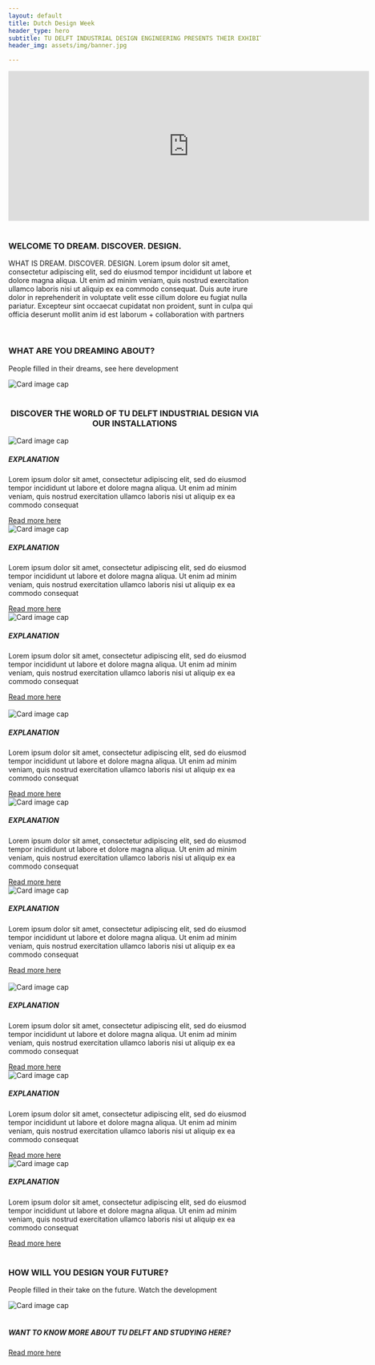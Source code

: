 ```yaml
---
layout: default
title: Dutch Design Week
header_type: hero
subtitle: TU DELFT INDUSTRIAL DESIGN ENGINEERING PRESENTS THEIR EXHIBITION AT DUTCH DESIGN WEEK  // 21 – 29 OCTOBER 2023 AT AREA51 (BASEMENT)
header_img: assets/img/banner.jpg

---
```



<div class="videoWrapper">
<iframe width="720" height="299" src="https://www.youtube.com/embed/vRj83QN3yKI" title="TU Delft - BSc Industrieel Ontwerpen" frameborder="0" allow="accelerometer; autoplay; clipboard-write; encrypted-media; gyroscope; picture-in-picture; web-share" allowfullscreen></iframe>
</div>  
<br>

<div class="card text-center">
  <div class="card-body">
    <h3 class="card-title">WELCOME TO DREAM. DISCOVER. DESIGN. </h3>
    <p class="card-text">WHAT IS DREAM. DISCOVER. DESIGN. Lorem ipsum dolor sit amet, consectetur adipiscing elit, sed do eiusmod tempor incididunt ut labore et dolore magna aliqua. Ut enim ad minim veniam, quis nostrud exercitation ullamco laboris nisi ut aliquip ex ea commodo consequat. Duis aute irure dolor in reprehenderit in voluptate velit esse cillum dolore eu fugiat nulla pariatur. Excepteur sint occaecat cupidatat non proident, sunt in culpa qui officia deserunt mollit anim id est laborum  + collaboration with partners </p>
  </div>
</div>
<br>

<div class="card text-center">
  <div class="card-body">
    <h3 class="card-title">WHAT ARE YOU DREAMING ABOUT? </h3>
    <p class="card-text">People filled in their dreams, see here development</p>
  </div>
  <img class="card-img-bottom" src="https://placehold.co/720x300" alt="Card image cap">
  <br>
</div>
<br>

<div align="center">
<h3>DISCOVER THE WORLD OF TU DELFT INDUSTRIAL DESIGN VIA OUR INSTALLATIONS</h3>
</div>

<div class="card-deck">
    <div class="card">
    <img class="card-img-top" src="https://placehold.co/30x30" alt="Card image cap">
      <div class="card-body">
        <h5 class="card-title">EXPLANATION</h5>
        <p class="card-text"> Lorem ipsum dolor sit amet, consectetur adipiscing elit, sed do eiusmod tempor incididunt ut labore et dolore magna aliqua. Ut enim ad minim veniam, quis nostrud exercitation ullamco laboris nisi ut aliquip ex ea commodo consequat</p>
        <a href="#" class="btn btn-primary">Read more here</a>
      </div>
  </div>
    <div class="card">
    <img class="card-img-top" src="https://placehold.co/30x30" alt="Card image cap">
      <div class="card-body">
        <h5 class="card-title">EXPLANATION</h5>
        <p class="card-text"> Lorem ipsum dolor sit amet, consectetur adipiscing elit, sed do eiusmod tempor incididunt ut labore et dolore magna aliqua. Ut enim ad minim veniam, quis nostrud exercitation ullamco laboris nisi ut aliquip ex ea commodo consequat</p>
        <a href="#" class="btn btn-primary">Read more here</a>
      </div>
    </div>
    <div class="card">
    <img class="card-img-top" src="https://placehold.co/30x30" alt="Card image cap">
      <div class="card-body">
        <h5 class="card-title">EXPLANATION</h5>
        <p class="card-text"> Lorem ipsum dolor sit amet, consectetur adipiscing elit, sed do eiusmod tempor incididunt ut labore et dolore magna aliqua. Ut enim ad minim veniam, quis nostrud exercitation ullamco laboris nisi ut aliquip ex ea commodo consequat</p>
        <a href="#" class="btn btn-primary">Read more here</a>
      </div>
    </div>
  </div>
<br>

<div class="card-deck">
    <div class="card">
    <img class="card-img-top" src="https://placehold.co/30x30" alt="Card image cap">
      <div class="card-body">
        <h5 class="card-title">EXPLANATION</h5>
        <p class="card-text"> Lorem ipsum dolor sit amet, consectetur adipiscing elit, sed do eiusmod tempor incididunt ut labore et dolore magna aliqua. Ut enim ad minim veniam, quis nostrud exercitation ullamco laboris nisi ut aliquip ex ea commodo consequat</p>
        <a href="#" class="btn btn-primary">Read more here</a>
      </div>
  </div>
    <div class="card">
    <img class="card-img-top" src="https://placehold.co/30x30" alt="Card image cap">
      <div class="card-body">
        <h5 class="card-title">EXPLANATION</h5>
        <p class="card-text"> Lorem ipsum dolor sit amet, consectetur adipiscing elit, sed do eiusmod tempor incididunt ut labore et dolore magna aliqua. Ut enim ad minim veniam, quis nostrud exercitation ullamco laboris nisi ut aliquip ex ea commodo consequat</p>
        <a href="#" class="btn btn-primary">Read more here</a>
      </div>
    </div>
    <div class="card">
    <img class="card-img-top" src="https://placehold.co/30x30" alt="Card image cap">
      <div class="card-body">
        <h5 class="card-title">EXPLANATION</h5>
        <p class="card-text"> Lorem ipsum dolor sit amet, consectetur adipiscing elit, sed do eiusmod tempor incididunt ut labore et dolore magna aliqua. Ut enim ad minim veniam, quis nostrud exercitation ullamco laboris nisi ut aliquip ex ea commodo consequat</p>
        <a href="#" class="btn btn-primary">Read more here</a>
      </div>
    </div>
  </div>
<br>

<div class="card-deck">
    <div class="card">
    <img class="card-img-top" src="https://placehold.co/30x30" alt="Card image cap">
      <div class="card-body">
        <h5 class="card-title">EXPLANATION</h5>
        <p class="card-text"> Lorem ipsum dolor sit amet, consectetur adipiscing elit, sed do eiusmod tempor incididunt ut labore et dolore magna aliqua. Ut enim ad minim veniam, quis nostrud exercitation ullamco laboris nisi ut aliquip ex ea commodo consequat</p>
        <a href="#" class="btn btn-primary">Read more here</a>
      </div>
  </div>
    <div class="card">
    <img class="card-img-top" src="https://placehold.co/30x30" alt="Card image cap">
      <div class="card-body">
        <h5 class="card-title">EXPLANATION</h5>
        <p class="card-text"> Lorem ipsum dolor sit amet, consectetur adipiscing elit, sed do eiusmod tempor incididunt ut labore et dolore magna aliqua. Ut enim ad minim veniam, quis nostrud exercitation ullamco laboris nisi ut aliquip ex ea commodo consequat</p>
        <a href="#" class="btn btn-primary">Read more here</a>
      </div>
    </div>
    <div class="card">
    <img class="card-img-top" src="https://placehold.co/30x30" alt="Card image cap">
      <div class="card-body">
        <h5 class="card-title">EXPLANATION</h5>
        <p class="card-text"> Lorem ipsum dolor sit amet, consectetur adipiscing elit, sed do eiusmod tempor incididunt ut labore et dolore magna aliqua. Ut enim ad minim veniam, quis nostrud exercitation ullamco laboris nisi ut aliquip ex ea commodo consequat</p>
        <a href="#" class="btn btn-primary">Read more here</a>
      </div>
    </div>
  </div>
<br>

<div class="card text-center">
  <div class="card-body">
    <h3 class="card-title">HOW WILL YOU DESIGN YOUR FUTURE?</h3>
    <p class="card-text">People filled in their take on the future. Watch the development</p>
  </div>
  <img class="card-img-bottom" src="https://placehold.co/720x300" alt="Card image cap">
  <br>
</div>
<br>

<div class="card text-center">
  <div class="card-body">
    <h5 class="card-title">WANT TO KNOW MORE ABOUT TU DELFT AND STUDYING HERE?</h5>
    <a href="https://www.tudelft.nl/en/education/practical-matters/studying-at-tu-delft" class="btn btn-primary">Read more here</a>
  </div>
</div>
